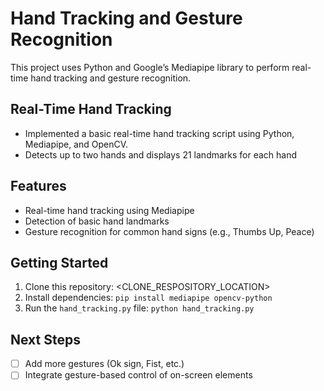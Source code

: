 # Hand Tracking and Gesture Recognition

This project uses Python and Google’s Mediapipe library to perform real-time hand tracking and gesture recognition.

## Real-Time Hand Tracking
- Implemented a basic real-time hand tracking script using Python, Mediapipe, and OpenCV.
- Detects up to two hands and displays 21 landmarks for each hand

## Features
- Real-time hand tracking using Mediapipe
- Detection of basic hand landmarks
- Gesture recognition for common hand signs (e.g., Thumbs Up, Peace)

## Getting Started
1. Clone this repository:
<CLONE_RESPOSITORY_LOCATION>
2. Install dependencies:
`pip install mediapipe opencv-python`
3. Run the `hand_tracking.py` file:
`python hand_tracking.py`

## Next Steps
- [ ] Add more gestures (Ok sign, Fist, etc.)
- [ ] Integrate gesture-based control of on-screen elements
